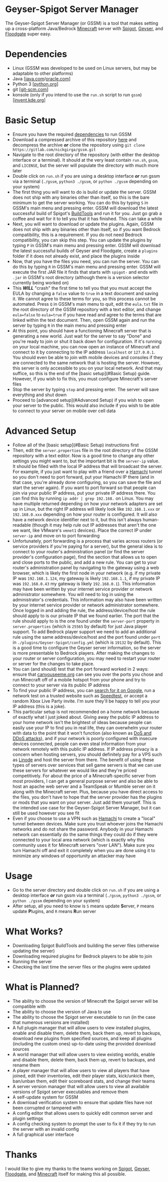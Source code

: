 # Geyser-Spigot Server Manager
The Geyser-Spigot Server Manager (or GSSM) is a tool that makes setting up a cross-platform Java/Bedrock [Minecraft](https://www.minecraft.net/en-us) server with [Spigot](https://www.spigotmc.org/), [Geyser](https://geysermc.org/), and [Floodgate](https://github.com/GeyserMC/Floodgate/) super easy.

# Dependencies
 - Linux (GSSM was developed to be used on Linux servers, but may be adaptable to other platforms)
 - Java [[java.com](https://www.java.com/en/download/)/[oracle.com](https://www.oracle.com/java/technologies/downloads/)]
 - Python 3 [[python.org](https://www.python.org/downloads/)]
 - git [[git-scm.com](https://git-scm.com/downloads)]
 - konsole (only if you intend to use the `run.sh` script to run `gssm`) [[invent.kde.org](https://konsole.kde.org/download.html)]

# Basic Setup
 - Ensure you have the required [dependencies](#Dependencies) to run GSSM
 - Download a compressed archive of this repository [here](https://gitlab.com/nickgirga/gssm/-/archive/main/gssm-main.zip) and decompress the archive _**or**_ clone the repository using `git clone https://gitlab.com/nickgirga/gssm.git`
 - Navigate to the root directory of the repository (with either the desktop interface or a terminal). It should at the very least contain `run.sh`, `gssm`, and `LICENSE`, but the server will populate the directory with much more later
 - Double click on `run.sh` if you are using a desktop interface _**or**_ run gssm via a terminal (`./gssm`, `python3 ./gssm`, or `python ./gssm` depending on your system)
 - The first thing you will want to do is build or update the server. GSSM does not ship with any binaries other than itself, so this is the bare minimum to get the server working. You can do this by typing `S` in GSSM's main menu and pressing enter. GSSM will download the latest successful build of Spigot's [BuildTools](https://www.spigotmc.org/wiki/buildtools/) and run it for you. Just go grab a coffee and wait for it to tell you that it has finished. This can take a while
 - Next, you will want to download or update the plugins. Again, GSSM does not ship with any binaries other than itself, so if you want Bedrock compatibility, this is a requirement. If you do not need Bedrock compatibility, you can skip this step. You can update the plugins by typing `P` in GSSM's main menu and pressing enter. GSSM will download the latest successful builds of Geyser and Floodgate, create a `plugins` folder if it does not already exist, and place the plugins inside
 - Now, that you have the files you need, you can run the server. You can do this by typing `R` in GSSM's main menu and pressing enter. GSSM will execute the first JAR file it finds that starts with `spigot-` and ends with `.jar` in GSSM's root directory (although there is a version selector currently being worked on)
 - This _**WILL**_ "crash" the first time to tell you that you must accept the EULA by changing a `false` value to `true` in a text document and saving it. We cannot agree to these terms for you, so this process cannot be automated. Press `Q` in GSSM's main menu to quit, edit the `eula.txt` file in the root directory of the GSSM repository with a text editor, and change `eula=false` to `eula=true` if you have read and agree to the terms that are linked within the text document. Then, open GSSM again and run the server by typing `R` in the main menu and pressing enter
 - At this point, you should have a functioning Minecraft server that is generating a new world. Just wait for the server to say "Done" and you're ready to join or shut it back down for configuration. If it's running on your local machine, you can now open an instance of Minecraft and connect to it by connecting to the IP address `localhost` or `127.0.0.1`. You should even be able to join with mobile devices and consoles if they are connected to the same network that is hosting the server. However, this server is only accessible to you on your local network. And that may suffice, so this is the end of the [basic setup](#Basic Setup) guide. However, if you wish to fix this, you must configure Minecraft's server files
 - Stop the server by typing `stop` and pressing enter. The server will save everything and shut down
 - Proceed to [advanced setup](#Advanced Setup) if you wish to open your server to the public. This would also include if you wish to be able to connect to your server on mobile over cell data

# Advanced Setup
 - Follow all of the [basic setup](#Basic Setup) instructions first
 - Then, edit the `server.properties` file in the root directory of the GSSM repository with a text editor. Now is a good time to change any other settings you might want to, but the important bit is the `server-ip` value. It should be filled with the local IP address that will broadcast the server. For example, if you just want to play with a friend over a [Hamachi](https://vpn.net/) tunnel so you don't need to port forward, put your Hamachi IP there (and in that case, you're already done configuring, so you can save the file and start the server again). If you want to port forward so that people can join via your public IP address, put your private IP address there. You can find this by running `ip addr | grep 192.168.` on Linux. You may have multiple returned depending on how your network adapters are set up in Linux, but the right IP address will likely look like `192.168.1.xxx` or `192.168.0.xxx` depending on how your router is configured. It will also have a network device identifier next to it, but this isn't always human-readable (though it may help rule out IP addresses that aren't the one we want, like VMware's `vmnet1` devices). Place the correct IP under `server-ip` and move on to port forwarding
 - Unfortunately, port forwarding is a process that varies across routers (or service providers if you're paying for a server), but the general idea is to connect to your router's administration panel (or find the server provider's configuration page), find the section that allows us to open and close ports to the public, and add a new rule. You can get to your router's administration panel by navigating to the gateway using a web browser, which is likely the first node in your network (e.g. if my private IP was `192.168.1.124`, my gateway is likely `192.168.1.1`, if my private IP was `192.168.0.43` my gateway is likely `192.168.0.1`). This information may have been written by your internet service provider or network administrator somewhere. You will need to log in using the administrator's credentials. This information may also have been written by your internet service provider or network administrator somewhere. Once logged in and adding the rule, the address/device/host the rule should apply to is our private IP that we found earlier. The port that the rule should apply to is the one found under the `server-port` property in `server.properties` (which is `25565` by default) for just Java player support. To add Bedrock player support we need to add an additional rule using the same address/device/host and the port found under `port` in `./plugins/Geyser-Spigot/config.yml` (which is `19132` by default). This is a good time to configure the Geyser server information, so the server is more presentable to Bedrock players. After making the changes to your router or server configuration, you may need to restart your router or server for the changes to take place.
 - You can (and should) test that the port forward worked in 2 ways: ensure that [canyouseeme.org](https://www.canyouseeme.org/) can see you over the ports you chose and run Minecraft off of a mobile hotspot from your phone and try to connect to your server via its public IP address
 - To find your public IP address, you can [search for it on Google](https://www.google.com/search?q=what+is+my+ip), run a network test on a trusted website such as [Speedtest](https://www.speedtest.net/), or accept a random Xbox Live Party invite. I'm sure they'll be happy to tell you your IP address (this is a joke).
 - This particular setup is not recommended on a home network because of exactly what I just joked about. Giving away the public IP address to your home network isn't the brightest of ideas because people can easily use your IP to find you in real life, they can overwhelm your router with data to the point that it won't function (also known as [DoS and DDoS attacks](https://en.wikipedia.org/wiki/Denial-of-service_attack)), and if your network is poorly configured with insecure devices connected, people can even steal information from your network remotely with this public IP address. If IP address privacy is a concern when hosting servers, you should definitely pay for a VPS such as [Linode](https://www.linode.com/) and host the server from there. The benefit of using these types of servers over services that sell game servers is that we can use these servers for whatever we would like and they're priced competitively. For about the price of a Minecraft-specific server from most providers, I can get a general purpose server and also be able to host an apache web server and a TeamSpeak or Mumble server on it along with the Minecraft server. Plus, because you have direct access to the files, you don't have to hope that the server provider has the plugins or mods that you want on your server. Just add them yourself. This is the intended use case for the Geyser-Spigot Server Manager, but it can still be used however you see fit
 - Even if you choose to use a VPN such as [Hamachi](https://vpn.net/) to create a "local" tunnel between devices. Make sure you trust whoever joins the Hamachi networks and do not share the password. Anybody in your Hamachi network can essentially do the same things they could do if they were connected to your local area network (which is exactly why this community uses it for Minecraft servers "over LAN"). Make sure you turn Hamachi off and exit it completely when you are done using it to minimize any windows of opportunity an attacker may have

# Usage
 - Go to the server directory and double click on `run.sh` if you are using a desktop interface _**or**_ run gssm via a terminal (`./gssm`, `python3 ./gssm`, or `python ./gssm` depending on your system)
 - After setup, all you need to know is `S` means update **S**erver, `P` means update **P**lugins, and `R` means **R**un server

# What Works?
 - Downloading Spigot BuildTools and building the server files (otherwise updating the server)
 - Downloading required plugins for Bedrock players to be able to join
 - Running the server
 - Checking the last time the server files or the plugins were updated

# What is Planned?
 - The ability to choose the version of Minecraft the Spigot server will be compatible with
 - The ability to choose the version of Java to use
 - The ability to choose the Spigot server executable to run (in the case that numerous versions are installed)
 - A full plugin manager that will allow users to view installed plugins, enable and disable them, delete them, back them up, revert to backups, download new plugins from specified sources, and keep all plugins (including the custom ones) up-to-date using the provided download sources
 - A world manager that will allow users to view existing worlds, enable and disable them, delete them, back them up, revert to backups, and rename them
 - A player manager that will allow users to view all players that have joined, edit their inventories, edit their player stats, kick/unkick them, ban/unban them, edit their scoreboard stats, and change their teams
 - A server version manager that will allow users to view all available versions of Spigot server executables and remove them
 - A self-update system for GSSM
 - A download verification system to ensure that update files have not been corrupted or tampered with
 - A config editor that allows users to quickly edit common server and plugin settings
 - A config checking system to prompt the user to fix it if they try to run the server with an invalid config
 - A full graphical user interface

 # Thanks
 I would like to give my thanks to the teams working on [Spigot](https://www.spigotmc.org/), [Geyser](https://geysermc.org/), [Floodgate](https://github.com/GeyserMC/Floodgate/), and [Minecraft](https://www.minecraft.net) itself for making this all possible.
